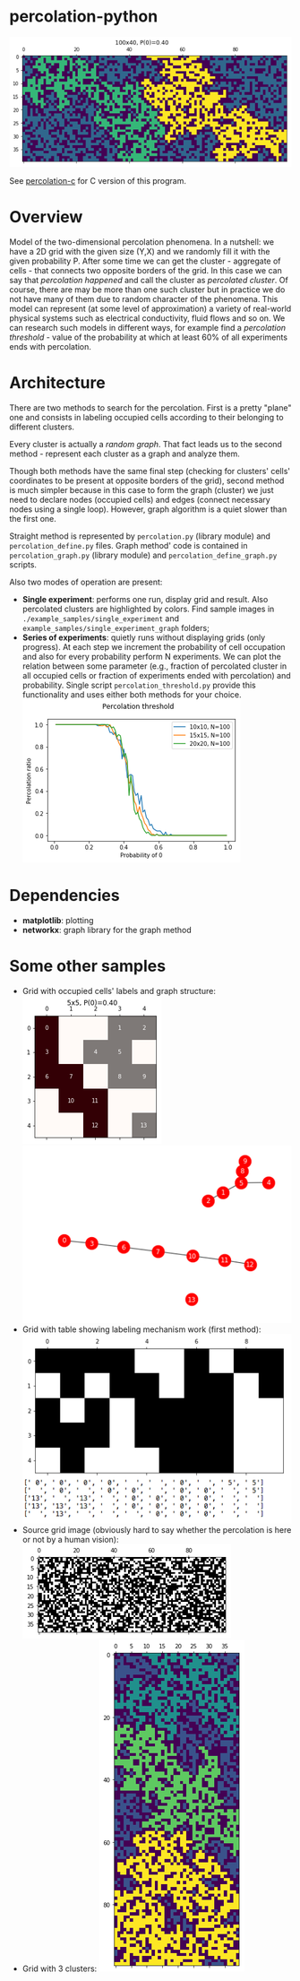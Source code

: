 # percolation-python
![20x20](/example_samples/single_experiment_graph/100x40,0.4_2clusters.png)

See [percolation-c](https://github.com/ussserrr/percolation-c) for C version of this program.


# Overview
Model of the two-dimensional percolation phenomena. In a nutshell: we have a 2D grid with the given size (Y,X) and we randomly fill it with the given probability P. After some time we can get the cluster - aggregate of cells - that connects two opposite borders of the grid. In this case we can say that *percolation happened* and call the cluster as *percolated cluster*. Of course, there are may be more than one such cluster but in practice we do not have many of them due to random character of the phenomena. This model can represent (at some level of approximation) a variety of real-world physical systems such as electrical conductivity, fluid flows and so on. We can research such models in different ways, for example find a *percolation threshold* - value of the probability at which at least 60% of all experiments ends with percolation.


# Architecture
There are two methods to search for the percolation. First is a pretty "plane" one and consists in labeling occupied cells according to their belonging to different clusters.

Every cluster is actually a *random graph*. That fact leads us to the second method - represent each cluster as a graph and analyze them.

Though both methods have the same final step (checking for clusters' cells' coordinates to be present at opposite borders of the grid), second method is much simpler because in this case to form the graph (cluster) we just need to declare nodes (occupied cells) and edges (connect necessary nodes using a single loop). However, graph algorithm is a quiet slower than the first one.

Straight method is represented by `percolation.py` (library module) and `percolation_define.py` files. Graph method' code is contained in `percolation_graph.py` (library module) and `percolation_define_graph.py` scripts.

Also two modes of operation are present:
  - **Single experiment**: performs one run, display grid and result. Also percolated clusters are highlighted by colors. Find sample images in `./example_samples/single_experiment` and `example_samples/single_experiment_graph` folders;
  - **Series of experiments**: quietly runs without displaying grids (only progress). At each step we increment the probability of cell occupation and also for every probability perform N experiments. We can plot the relation between some parameter (e.g., fraction of percolated cluster in all occupied cells or fraction of experiments ended with percolation) and probability. Single script `percolation_threshold.py` provide this functionality and uses either both methods for your choice.
  ![series example](/example_samples/series_of_experiments/plot.png)


# Dependencies
  - **matplotlib**: plotting
  - **networkx**: graph library for the graph method


# Some other samples
  - Grid with occupied cells' labels and graph structure:
    ![grid](/example_samples/single_experiment_graph/5x5,0.4.png)
    ![graphs](/example_samples/single_experiment_graph/5x5,0.4_graphs.png)
  - Grid with table showing labeling mechanism work (first method):
    ![grid with table](example_samples/single_experiment/10x5,0.4_table.png)
  - Source grid image (obviously hard to say whether the percolation is here or not by a human vision):
  ![source grid](/example_samples/single_experiment_graph/100x40,0.4_src.png)
  - Grid with 3 clusters:
  ![3 clusters](/example_samples/single_experiment_graph/40x100,0.4_3clusters.png)

